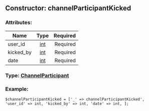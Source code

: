 ## Constructor: channelParticipantKicked  

### Attributes:

| Name     |    Type       | Required |
|----------|:-------------:|---------:|
|user\_id|[int](../types/int.md) | Required|
|kicked\_by|[int](../types/int.md) | Required|
|date|[int](../types/int.md) | Required|


### Type: [ChannelParticipant](../types/ChannelParticipant.md)

### Example:


```
$channelParticipantKicked = ['_' => channelParticipantKicked', 'user_id' => int, 'kicked_by' => int, 'date' => int, ];
```